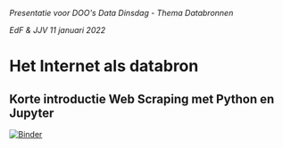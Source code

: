 *Presentatie voor DOO's Data Dinsdag - Thema Databronnen*

*EdF & JJV 11 januari 2022*
                  

# Het Internet als databron 
## Korte introductie Web Scraping met Python en Jupyter


[![Binder](https://mybinder.org/badge_logo.svg)](https://mybinder.org/v2/gh/EdF2021/presentatie/main?tree=introductie_databronnen.ipynb/tree)










